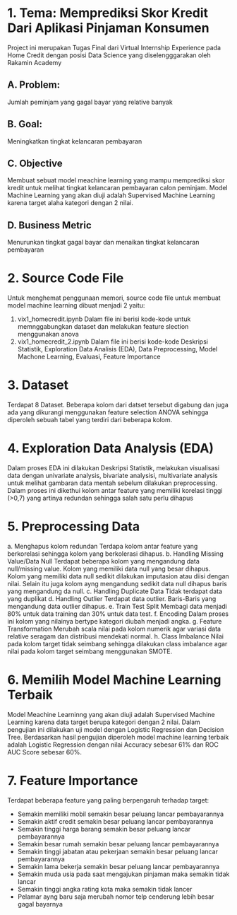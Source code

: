 # 1. Tema: Memprediksi Skor Kredit Dari Aplikasi Pinjaman Konsumen
Project ini merupakan Tugas Final dari Virtual Internship Experience pada Home Credit dengan posisi Data Science yang diselengggarakan oleh Rakamin Academy
## A. Problem:
Jumlah peminjam yang gagal bayar yang relative banyak
## B. Goal:
Meningkatkan tingkat kelancaran pembayaran
## C. Objective
Membuat sebuat model meachine learning yang mampu memprediksi skor kredit untuk melihat tingkat kelancaran pembayaran calon peminjam.
Model Machine Learning yang akan diuji adalah Supervised Machine Learning karena target alaha kategori dengan 2 nilai.
## D. Business Metric
Menurunkan tingkat gagal bayar dan menaikan tingkat kelancaran pembayaran
# 2. Source Code File
Untuk menghemat penggunaan memori, source code file untuk membuat model machine learning dibuat menjadi 2 yaitu:
1. vix1_homecredit.ipynb
   Dalam file ini berisi kode-kode untuk memnggabungkan dataset dan melakukan feature slection menggunakan anova
2. vix1_homecredit_2.ipynb
   Dalam file ini berisi kode-kode Deskripsi Statistik, Exploration Data Analisis (EDA), Data Preprocessing, Model Machone Learning, Evaluasi, Feature Importance
# 3. Dataset
Terdapat 8 Dataset. Beberapa kolom dari datset tersebut digabung dan juga ada yang dikurangi menggunakan feature selection ANOVA sehingga diperoleh sebuah tabel yang terdiri dari beberapa kolom.
# 4. Exploration Data Analysis (EDA)
Dalam proses EDA ini dilakukan Deskripsi Statistik, melakukan visualisasi data dengan univariate analysis, bivariate analysisi, multivariate analysis untuk melihat gambaran data mentah sebelum dilakukan preprocessing.
Dalam proses ini dikethui kolom antar feature yang memiliki korelasi tinggi (>0,7) yang artinya redundan sehingga salah satu perlu dihapus
# 5. Preprocessing Data
a. Menghapus kolom redundan
Terdapa kolom antar feature yang berkorelasi sehingga kolom yang berkolerasi dihapus.
b. Handling Missing Value/Data Null
Terdapat beberapa kolom yang mengandung data null/missing value. Kolom yang memiliki data null yang besar dihapus. Kolom yang memiliki data null sedikit dilakukan imputasion atau diisi dengan nilai. Selain itu juga kolom ayng mengandung sedikit data null dihapus baris yang mengandung da null.
c. Handling Duplicate Data
Tidak terdapat data yang duplikat
d. Handling Outlier
Terdapat data outlier. Baris-Baris yang mengandung data outlier dihapus.
e. Train Test Split
Membagi data menjadi 80% untuk data training dan 30% untuk data test.
f. Encoding
Dalam proses ini kolom yang nilainya bertype kategori diubah menjadi angka.
g. Feature Transformation
Merubah scala nilai pada kolom numerik agar variasi data relative seragam dan distribusi mendekati normal.
h. Class Imbalance
Nilai pada kolom target tidak seimbang sehingga dilakukan class imbalance agar nilai pada kolom target seimbang menggunakan SMOTE.
# 6. Memilih Model Machine Learning Terbaik
Model Meachine Learninng yang akan diuji adalah Supervised Machine Learning karena data target berupa kategori dengan 2 nilai. Dalam pengujian ini dilakukan uji model dengan Logistic Regression dan Decision Tree.
Berdasarkan hasil pengujian diperoleh model machine learning terbaik adalah Logistic Regression dengan nilai Accuracy sebesar 61% dan ROC AUC Score sebesar 60%.
# 7. Feature Importance
Terdapat beberapa feature yang paling berpengaruh terhadap target:
 - Semakin memiliki mobil semakin besar peluang lancar pembayarannya
 - Semakin aktif credit semakin besar peluang lancar pembayarannya
 - Semakin tinggi harga barang semakin besar peluang lancar pembayarannya
 - Semakin besar rumah semakin besar peluang lancar pembayarannya
 - Semakin tinggi jabatan atau pekerjaan semakin besar peluang lancar pembayarannya
 - Semakin lama bekerja semakin besar peluang lancar pembayarannya
 - Semakin muda usia pada saat mengajukan pinjaman maka semakin tidak lancar
 - Semakin tinggi angka rating kota maka semakin tidak lancer
 - Pelamar ayng baru saja merubah nomor telp cenderung lebih besar gagal bayarnya






